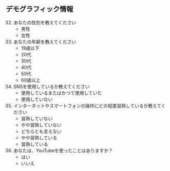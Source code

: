 デモグラフィック情報
---
32. あなたの性別を教えてください
    - 男性
    - 女性
33. あなたの年齢を教えてください
    - 19歳以下
    - 20代
    - 30代
    - 40代
    - 50代
    - 60歳以上
34. SNSを使用しているか教えてください
    - 使用しているまたはかつて使用していた
    - 使用していない
35. インターネットやスマートフォンの操作にどの程度習熟しているか教えてください
    - 習熟していない
    - やや習熟していない
    - どちらとも言えない
    - やや習熟している
    - 習熟している
36. あなたは、YouTubeを使ったことはありますか？
    - はい
    - いいえ